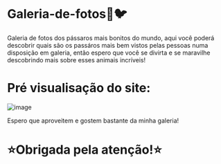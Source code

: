 # Galeria-de-fotos💮🐦
Galeria de fotos dos pássaros mais bonitos do mundo, aqui você poderá descobrir quais são os passáros mais bem vistos pelas pessoas numa disposição em galeria, então espero que você se divirta e se maravilhe descobrindo mais sobre esses animais incríveis! 

# Pré visualisação do site:
![image](https://github.com/1sadora08/Galeria-de-fotos/assets/162151148/57b9dac8-2906-4776-8a89-1fbd76019488)

Espero que aproveitem e gostem bastante da minha galeria! 

# ⭐Obrigada pela atenção!⭐
